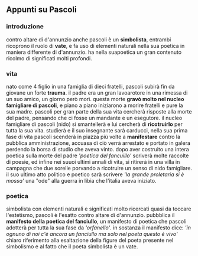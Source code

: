 ## Appunti su Pascoli
### introduzione 
contro altare di d'annunzio anche pascoli è un **simbolista**, entrambi ricoprono il ruolo di **vate**, e fa uso di elementi naturali nella sua poetica in maniera differente di d'annunzio. ha nella suapoetica un gran contenuto ricolmo di significati molti profondi.

### vita 
nato come 4 figlio in una famiglia di dieci fratelli, pascoli subirà fin da giovane un forte **trauma**. il padre era un gran lavoarotore in una rimessa di un suo amico, un giorno però morì. questa morte **gravò molto nel nucleo famigliare di pascoli**, e piano a piano iniziarono a morire fratelli e pure la sua madre. pascoli per gran parte della sua vita cercherà risposte alla morte del padre, pensando che ci fosse un mandante e un esegutore. il nucleo famigliare di pascoli (nido) si smantellerà e lui cercherà di **ricotruirlo** per tutta la sua vita. studierà e il suo insegnante sarà carducci, nella sua prima fase di vita pascoli scenderà in piazza più volte a **manifestare** contro la pubblica amministrazione, accuasa di ciò verrà arrestato e portato in galera perdendo la borsa di studio che aveva vinto. dopo aver costruito una intera poetica sulla morte del padre *'poetica del fancuillo'* scriverà molte raccolte di poesie, ed infine nei suuoi ultimi annali di vita, si ritirerà in una villa in campagna che due sorelle porvando a ricotruire un senso di nido famigliare. il suo ultimo atto politico e poetico sarà scrivere *'la grande proletaria si è mossa'* una "ode" alla guerra in libia che l'italia aveva iniziato.

### poetica
simbolista con elementi naturali e significati molto ricercati quasi da toccare l'estetismo, pascoli è l'esatto contro altare di d'annunzio.
pubbblica il **manifesto della poetica del fanciullo**, un manifesto di poetica che pascoli adotterà per tutta la sua fase da *'orfanello'*. 
in sostanza il manifesto dice: *'in ognuno di noi c'è ancora un fanciullo ma solo nel poeta questo è vivo'* chiaro riferimento alla esaltazione della figure del poeta presente nel simbolismo e al fatto che il poeta simbolista è un vate.
